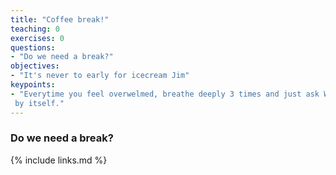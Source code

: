 ```yaml
---
title: "Coffee break!"
teaching: 0
exercises: 0
questions:
- "Do we need a break?"
objectives:
- "It's never to early for icecream Jim"
keypoints:
- "Everytime you feel overwelmed, breathe deeply 3 times and just ask What is important right now?, don't think about the answer, it will come
 by itself."
---
```

### Do we need a break?


{% include links.md %}
